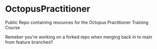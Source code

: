 # OctopusPractitioner
Public Repo containing resources for the Octopus Practitioner Training Course

Remeber you're working on a forked repo when merging back in to main from feature branches!!
